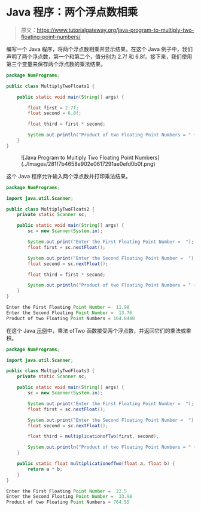 # Java 程序：两个浮点数相乘

> 原文：<https://www.tutorialgateway.org/java-program-to-multiply-two-floating-point-numbers/>

编写一个 Java 程序，将两个浮点数相乘并显示结果。在这个 Java 例子中，我们声明了两个浮点数，第一个和第二个，值分别为 2.7f 和 6.8f。接下来，我们使用第三个变量来保存两个浮点数的乘法结果。

```java
package NumPrograms;

public class MultiplyTwoFloats1 {

	public static void main(String[] args) {

		float first = 2.7f;
		float second = 6.8f;

		float third = first * second;

		System.out.println("Product of two Floating Point Numbers = " + third);
	}
}
```

<figure class="wp-block-image size-large">![Java Program to Multiply Two Floating Point Numbers](../Images/281f7b4658e902e0617291ae0efd0b0f.png)</figure>

这个 Java 程序允许输入两个浮点数并打印乘法结果。

```java
package NumPrograms;

import java.util.Scanner;

public class MultiplyTwoFloats2 {
	private static Scanner sc;

	public static void main(String[] args) {
		sc = new Scanner(System.in);

		System.out.print("Enter the First Floating Point Number =  ");	
		float first = sc.nextFloat();

		System.out.print("Enter the Second Floating Point Number =  ");
		float second = sc.nextFloat();

		float third = first * second;

		System.out.println("Product of two Floating Point Numbers = " + third);
	}
}
```

```java
Enter the First Floating Point Number =  11.98
Enter the Second Floating Point Number =  13.76
Product of two Floating Point Numbers = 164.8448
```

在这个 Java [示例](https://www.tutorialgateway.org/learn-java-programs/)中，乘法 ofTwo 函数接受两个浮点数，并返回它们的乘法或乘积。

```java
package NumPrograms;

import java.util.Scanner;

public class MultiplyTwoFloats3 {
	private static Scanner sc;

	public static void main(String[] args) {
		sc = new Scanner(System.in);

		System.out.print("Enter the First Floating Point Number =  ");	
		float first = sc.nextFloat();

		System.out.print("Enter the Second Floating Point Number =  ");
		float second = sc.nextFloat();

		float third = multiplicationofTwo(first, second);

		System.out.println("Product of two Floating Point Numbers = " + third);
	}

	public static float multiplicationofTwo(float a, float b) {
		return a * b;
	}
}
```

```java
Enter the First Floating Point Number =  22.5
Enter the Second Floating Point Number =  33.98
Product of two Floating Point Numbers = 764.55
```